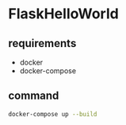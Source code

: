 # FlaskHelloWorld


## requirements
- docker
- docker-compose


## command

```sh
docker-compose up --build
```